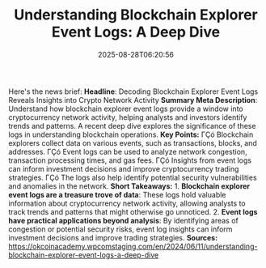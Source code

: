 ﻿---
title: "Understanding Blockchain Explorer Event Logs: A Deep Dive"
date: "2025-08-28T06:20:56"
category: "Markets"
summary: ""
slug: "understanding blockchain explorer event logs a deep dive"
source_urls:
  - "https://okcoinacademy.wpcomstaging.com/en/2024/06/11/understanding-blockchain-explorer-event-logs-a-deep-dive"
seo:
  title: "Understanding Blockchain Explorer Event Logs: A Deep Dive | Hash n Hedge"
  description: ""
  keywords: ["news", "markets", "brief"]
---
Here's the news brief:  **Headline**: Decoding Blockchain Explorer Event Logs Reveals Insights into Crypto Network Activity  **Summary Meta Description**: Understand how blockchain explorer event logs provide a window into cryptocurrency network activity, helping analysts and investors identify trends and patterns. A recent deep dive explores the significance of these logs in understanding blockchain operations.  **Key Points:**  ΓÇó Blockchain explorers collect data on various events, such as transactions, blocks, and addresses. ΓÇó Event logs can be used to analyze network congestion, transaction processing times, and gas fees. ΓÇó Insights from event logs can inform investment decisions and improve cryptocurrency trading strategies. ΓÇó The logs also help identify potential security vulnerabilities and anomalies in the network.  **Short Takeaways:**  1. **Blockchain explorer event logs are a treasure trove of data**: These logs hold valuable information about cryptocurrency network activity, allowing analysts to track trends and patterns that might otherwise go unnoticed. 2. **Event logs have practical applications beyond analysis**: By identifying areas of congestion or potential security risks, event log insights can inform investment decisions and improve trading strategies.  **Sources:** https://okcoinacademy.wpcomstaging.com/en/2024/06/11/understanding-blockchain-explorer-event-logs-a-deep-dive 
